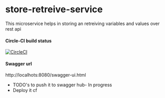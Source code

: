 # store-retreive-service

This microservice helps in storing an retreiving variables and values over rest api 

#### Circle-CI build status

[![CircleCI](https://circleci.com/gh/akash1233/ms-store-retreive.svg?style=svg)](https://circleci.com/gh/akash1233/ms-store-retreive)

#### Swagger url 

http://localhots:8080/swagger-ui.html

- TODO's to push it to swagger hub- In progress
- Deploy it cf

